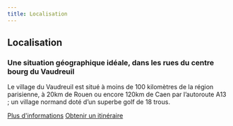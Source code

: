```yaml
---
title: Localisation
---
```


## Localisation
### Une situation géographique idéale, dans les rues du centre bourg du Vaudreuil

Le village du Vaudreuil est situé à moins de 100 kilomètres de la région parisienne, à 20km de Rouen ou encore 120km de Caen par l’autoroute A13 ; un village normand doté d’un superbe golf de 18 trous.

<a href="/infos-pratiques/#comment-venir-au-vaudreuil27" class="button">Plus d'informations</a>
<a href="https://www.google.com/maps/dir//49.2562515,1.2087/@49.2566822,1.205022,16z" class="button" target="_blank">Obtenir un itinéraire</a>

